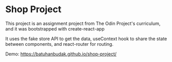 # Shop Project

This project is an assignment project from The Odin Project's curriculum, and it was bootstrapped with create-react-app

It uses the fake store API to get the data, useContext hook to share the state between components, and react-router for routing.

Demo: https://batuhanbudak.github.io/shop-project/
